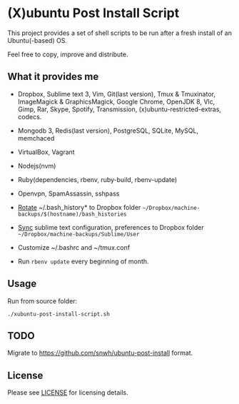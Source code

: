 (X)ubuntu Post Install Script
=============================

This project provides a set of shell scripts to be run after a fresh install of an Ubuntu(-based) OS.

Feel free to copy, improve and distribute.

## What it provides me

- Dropbox, Sublime text 3, Vim, Git(last version), Tmux & Tmuxinator, ImageMagick & GraphicsMagick, Google Chrome, OpenJDK 8, Vlc, Gimp, Rar, Skype, Spotify, Transmission, (x)ubuntu-restricted-extras, codecs.

- Mongodb 3, Redis(last version), PostgreSQL, SQLite, MySQL, memchaced

- VirtualBox, Vagrant

- Nodejs(nvm)

- Ruby(dependencies, rbenv, ruby-build, rbenv-update)

- Openvpn, SpamAssassin, sshpass

- [Rotate](https://github.com/iagopiimenta/xubuntu-post-install/blob/master/templates/my_bashrc#L33) ~/.bash_history* to Dropbox folder `~/Dropbox/machine-backups/$(hostname)/bash_histories`

- [Sync](https://github.com/iagopiimenta/xubuntu-post-install/blob/master/setup-sublime-backup.sh) sublime text configuration, preferences to Dropbox folder `~/Dropbox/machine-backups/Sublime/User`

- Customize ~/.bashrc and ~/tmux.conf

- Run `rbenv update` every beginning of month.

## Usage

Run from source folder:

    ./xubuntu-post-install-script.sh

## TODO

Migrate to https://github.com/snwh/ubuntu-post-install format.

## License

Please see [LICENSE](https://github.com/iagopiimenta/xubuntu-post-install/blob/master/LICENSE) for licensing details.
